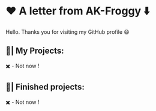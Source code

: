 # ❤️ A letter from AK-Froggy ⬇️

Hello. Thanks you for visiting my GitHub profile 😄

## 📂| My Projects:

✖️ - Not now !


## 📁| Finished projects:
✖️ - Not now !
